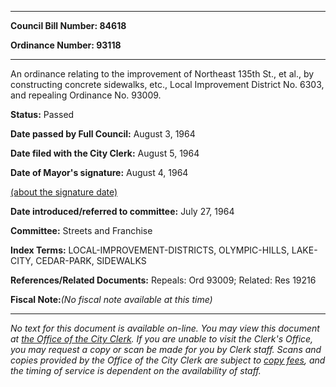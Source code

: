 

********

**Council Bill Number: 84618**
   
**Ordinance Number: 93118**
********

 An ordinance relating to the improvement of Northeast 135th St., et al., by constructing concrete sidewalks, etc., Local Improvement District No. 6303, and repealing Ordinance No. 93009.

**Status:** Passed
   
**Date passed by Full Council:** August 3, 1964
   
**Date filed with the City Clerk:** August 5, 1964
   
**Date of Mayor's signature:** August 4, 1964
   
[(about the signature date)](/~public/approvaldate.htm)
   
   
   
**Date introduced/referred to committee:** July 27, 1964
   
**Committee:** Streets and Franchise
   
   
**Index Terms:** LOCAL-IMPROVEMENT-DISTRICTS, OLYMPIC-HILLS, LAKE-CITY, CEDAR-PARK, SIDEWALKS

**References/Related Documents:** Repeals: Ord 93009; Related: Res 19216

**Fiscal Note:**_(No fiscal note available at this time)_
********

_No text for this document is available on-line. You may view this document at [the Office of the City Clerk](http://www.seattle.gov/leg/clerk/contactUs.htm). If you are unable to visit the Clerk's Office, you may request a copy or scan be made for you by Clerk staff. Scans and copies provided by the Office of the City Clerk are subject to [copy fees](http://clerk.seattle.gov/~public/clerkfees.htm), and the timing of service is dependent on the availability of staff._

